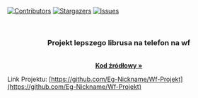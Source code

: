 [![Contributors][contributors-shield]][contributors-url]
[![Stargazers][stars-shield]][stars-url]
[![Issues][issues-shield]][issues-url]



<!-- PROJECT LOGO -->
<br />
<p align="center">

  <h3 align="center">Projekt lepszego librusa na telefon na wf</h3>

  <p align="center">
    <br />
    <a href="https://github.com/Eg-Nickname/cpp-learning"><strong>Kod źródłowy »</strong></a>
</p>


Link Projektu: [https://github.com/Eg-Nickname/Wf-Projekt](https://github.com/Eg-Nickname/Wf-Projekt)


<!-- MARKDOWN LINKS & IMAGES -->
<!-- https://www.markdownguide.org/basic-syntax/#reference-style-links -->
[contributors-shield]: https://img.shields.io/github/contributors/Eg-Nickname/repo.svg?style=for-the-badge
[contributors-url]: https://github.com/Eg-Nickname/cpp-learning/graphs/contributors
[forks-shield]: https://img.shields.io/github/forks/Eg-Nickname/repo.svg?style=for-the-badge
[forks-url]: https://github.com/Eg-Nickname/cpp-learning/network/members
[stars-shield]: https://img.shields.io/github/stars/Eg-Nickname/repo.svg?style=for-the-badge
[stars-url]: https://github.com/Eg-Nickname/cpp-learning/stargazers
[issues-shield]: https://img.shields.io/github/issues/Eg-Nickname/repo.svg?style=for-the-badge
[issues-url]: https://github.com/Eg-Nickname/cpp-learning/issues
[license-shield]: https://img.shields.io/github/license/Eg-Nickname/repo.svg?style=for-the-badge
